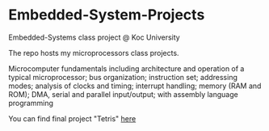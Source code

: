 # Embedded-System-Projects

Embedded-Systems class project @ Koc University

The repo hosts my microprocessors class projects.

Microcomputer fundamentals including architecture and operation of a typical microprocessor; bus organization; instruction set; addressing modes; analysis of clocks and timing; interrupt handling; memory (RAM and ROM); DMA, serial and parallel input/output; with assembly language programming<br/>

You can find final project "Tetris" [here](https://github.com/kcenan/Embedded-Systems-Tetris)<br/>


